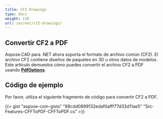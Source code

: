 ```yaml
---
title: CF2 Drawings
type: docs
weight: 110
url: /es/net/cf2-drawings/
---
```


## **Convertir CF2 a PDF**

Aspose.CAD para .NET ahora soporta el formato de archivo común (CF2). El archivo CF2 contiene diseños de paquetes en 3D u otros datos de modelos. Este artículo demuestra cómo puedes convertir el archivo CF2 a PDF usando [**PdfOptions**](https://reference.aspose.com/cad/net/aspose.cad.imageoptions/pdfoptions).

## Código de ejemplo

Por favor, utiliza el siguiente fragmento de código para convertir CF2 a PDF.

{{< gist "aspose-com-gists" "88cdd0899132edaf0afff77d33d11ae5" "Src-Features-CFFToPDF-CFFToPDF.cs" >}}
